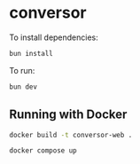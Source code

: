# conversor

To install dependencies:

```bash
bun install
```

To run:

```bash
bun dev
```

## Running with Docker
```bash
docker build -t conversor-web .
```

```bash
docker compose up
```
